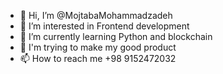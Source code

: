 - 👋 Hi, I’m @MojtabaMohammadzadeh
- 👀 I’m interested in Frontend development   
- 🌱 I’m currently learning Python and blockchain 
- 💞️ I'm trying to make my good product
- 📫 How to reach me +98 9152472032 

<!---
MojtabaMohammadzadeh/MojtabaMohammadzadeh is a ✨ special ✨ repository because its `README.md` (this file) appears on your GitHub profile.
You can click the Preview link to take a look at your changes.
--->
